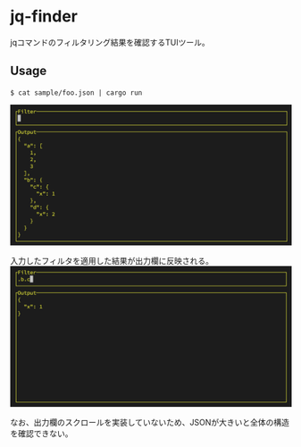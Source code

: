 # jq-finder

jqコマンドのフィルタリング結果を確認するTUIツール。

## Usage

```
$ cat sample/foo.json | cargo run
```

![jq-finder1](./jq-finder1.png)

入力したフィルタを適用した結果が出力欄に反映される。
![jq-finder2](./jq-finder2.png)


なお、出力欄のスクロールを実装していないため、JSONが大きいと全体の構造を確認できない。
